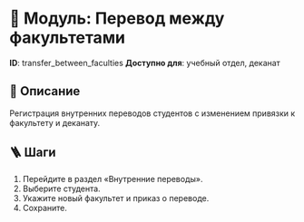 # 📘 Модуль: Перевод между факультетами
**ID**: transfer_between_faculties
**Доступно для**: учебный отдел, деканат

## 📝 Описание
Регистрация внутренних переводов студентов с изменением привязки к факультету и деканату.

## 🪜 Шаги
1. Перейдите в раздел «Внутренние переводы».
2. Выберите студента.
3. Укажите новый факультет и приказ о переводе.
4. Сохраните.
